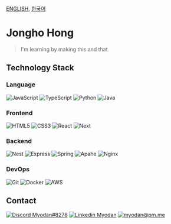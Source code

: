 [ENGLISH](README.md), [한국어](README-KR.md)

# Jongho Hong

> I'm learning by making this and that.

## Technology Stack

### Language

![JavaScript](https://img.shields.io/badge/JavaScript-282C34?logo=javascript&logoColor=F7DF1E)
![TypeScript](https://img.shields.io/badge/TypeScript-282C34?logo=typescript&logoColor=3178C6)
![Python](https://img.shields.io/badge/Python-282C34?logo=python&logoColor=3776AB)
![Java](https://img.shields.io/badge/Java-282C34?logo=openjdk&logoColor=FFFFFF)

### Frontend

![HTML5](https://img.shields.io/badge/HTML5-282C34?logo=html5&logoColor=E34F26)
![CSS3](https://img.shields.io/badge/CSS3-282C34?logo=css3&logoColor=1572B6)
![React](https://img.shields.io/badge/React-282C34?logo=react&logoColor=61DAFB)
![Next](https://img.shields.io/badge/Next-282C34?logo=next.js&logoColor=000000)

### Backend

![Nest](https://img.shields.io/badge/Nest-282C34?logo=nestjs&logoColor=E0234E)
![Express](https://img.shields.io/badge/Express-282C34?logo=express&logoColor=000000)
![Spring](https://img.shields.io/badge/Spring-282C34?logo=spring&logoColor=6DB33F)
![Apahe](https://img.shields.io/badge/Apache-282C34?logo=apache&logoColor=D22128)
![Nginx](https://img.shields.io/badge/Nginx-282C34?logo=nginx&logoColor=009639)

### DevOps

![Git](https://img.shields.io/badge/Git-282C34?logo=git&logoColor=F05032)
![Docker](https://img.shields.io/badge/Docker-282C34?logo=docker&logoColor=2496ED)
![AWS](https://img.shields.io/badge/Amazon%20AWS-282C34?logo=amazon%20aws&logoColor=232F3E)

## Contact

[![Discord Myodan#8278](https://img.shields.io/badge/Myodan%238278-5865F2?logo=discord&logoColor=FFFFFF)](https://discord.com/users/373375287007641613)
[![Linkedin Myodan](https://img.shields.io/badge/Myodan-0077B5?logo=linkedin&logoColor=FFFFFF)](https://www.linkedin.com/in/myodan)
[![myodan@pm.me](https://img.shields.io/badge/myodan@pm.me-8B89CC?logo=protonmail&logoColor=FFFFFF)](mailto:myodan@pm.me)
